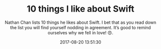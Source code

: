 ---
title: "10 things I like about Swift"
subtitle: "Nathan Chan lists 10 things he likes about Swift. I bet that as you read down the list you will find yourself nodding in agreement. It’s good to remind ourselves why we fell in love! 😍."
tags: ["opinion"]
link: "https://medium.com/swift-programming/10-things-i-like-about-swift-7bbd40cabb79"
date: "2017-08-20 13:51:30"
---